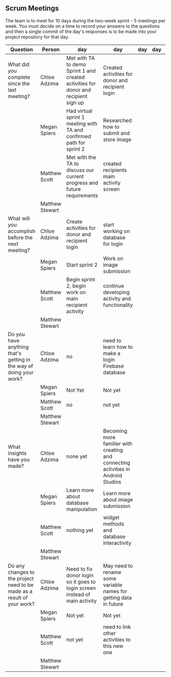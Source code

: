 ## Scrum Meetings
The team is to meet for 10 days during the two-week sprint - 5 meetings per week. You must decide on a time to record your answers to the questions and then a single commit of the day's responses is to be made into your project repository for that day.

Question    |          Person                                             | day | day | day | day | day | day | day |day | day | day |
------------|---------------------------------------------------------------------|-----|-----|-----|-----|-----|-----|-----|----|-----|-----|                                                              
| What did you complete since the last meeting? | Chloe Adzima | Met with TA to demo Sprint 1 and created activities for donor and recipient sign up | Created activities for donor and recipient login
|            | Megan Spiers | Had virtual sprint 1 meeting with TA and confirmed path for sprint 2 | Researched how to submit and store image 
|            | Matthew Scott |  Met with the TA to discuss our current progress and future requirements | created recipients main activity screen
|            | Matthew Stewart |
| What will you accomplish before the next meeting? | Chloe Adzima | Create activities for donor and recipient login | start working on database for login
|            | Megan Spiers | Start sprint 2 | Work on image submission
|            | Matthew Scott |   Begin sprint 2, begin work on main recipient activity | continue developing activity and functionality
|            | Matthew Stewart |
| Do you have anything that's getting in the way of doing your work? | Chloe Adzima | no | need to learn how to make a login Firebase database
|            | Megan Spiers | Not Yet | Not yet
|            | Matthew Scott |   no | not yet
|            | Matthew Stewart |
| What insights have you made? |Chloe Adzima | none yet | Becoming more familier with creating and connecting activities in Android Studios
|            | Megan Spiers | Learn more about database manipulation | Learn more about image submission
|            | Matthew Scott |   nothing yet | widget methods and database interactivity
|            | Matthew Stewart |
| Do any changes to the project need to be made as a result of your work? |Chloe Adzima | Need to fix donor login so it goes to login screen instead of main activity | May need to rename some variable names for getting data in future
|            | Megan Spiers | Not yet | Not yet
|            | Matthew Scott |   not yet | need to link other activities to this new one
|            | Matthew Stewart |
